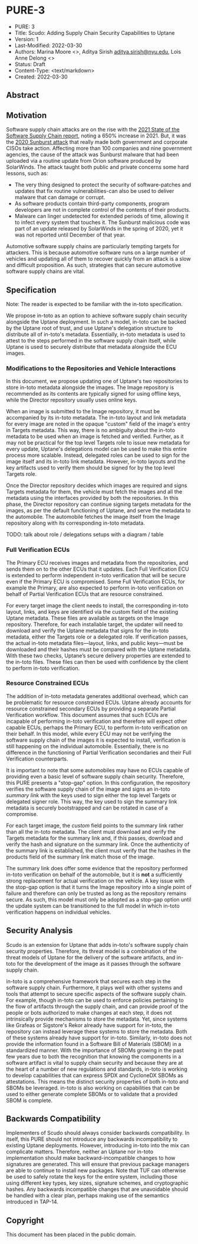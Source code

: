 # PURE-3

* PURE: 3
* Title: Scudo: Adding Supply Chain Security Capabilities to Uptane
* Version: 1
* Last-Modified: 2022-03-30
* Authors: Marina Moore <>, Aditya Sirish <aditya.sirish@nyu.edu>, Lois Anne Delong <>
* Status: Draft
* Content-Type: <text/markdown>
* Created: 2022-03-30

## Abstract

## Motivation

Software supply chain attacks are on the rise with the
[2021 State of the Software Supply Chain report](https://www.sonatype.com/hubfs/SSSC-Report-2021_0913_PM_2.pdf?hsLang=en-us),
noting a 650% increase in 2021. But, it was the
[2020 Sunburst attack](https://www.cynet.com/attack-techniques-hands-on/sunburst-backdoor-c2-communication-protocol/)
that really made both government and corporate CISOs take action. Affecting more
than 100 companies and nine government agencies, the cause of the attack was
Sunburst malware that had been uploaded via a routine update from Orion software
produced by SolarWinds. The attack taught both public and private concerns some
hard lessons, such as:

* The very thing designed to protect the security of software-patches and
  updates that fix routine vulnerabilities-can also be used to deliver malware
  that can damage or corrupt.
* As software products contain third-party components, program developers are
  not in complete control of the contents of their products.
* Malware can linger undetected for extended periods of time, allowing it to
  infect every system that touches it. The Sunburst malicious code was part of
  an update released by SolarWinds in the spring of 2020, yet it was not
  reported until December of that year.

Automotive software supply chains are particularly tempting targets for
attackers. This is because automotive software runs on a large number of
vehicles and updating all of them to recover quickly from an attack is a
slow and difficult proposition. As such, strategies that can secure automotive
software supply chains are vital.

## Specification

Note: The reader is expected to be familiar with the in-toto specification.

We propose in-toto as an option to achieve software supply chain security
alongside the Uptane deployment. In such a model, in-toto can be backed by
the Uptane root of trust, and use Uptane's delegation structure to distribute
all of in-toto's metadata. Essentially, in-toto metadata is used to attest to
the steps performed in the software supply chain itself, while Uptane is used
to securely distribute that metadata alongside the ECU images.

### Modifications to the Repositories and Vehicle Interactions

In this document, we propose updating one of Uptane's two repositories to store
in-toto metadata alongside the images. The Image repository is recommended as
its contents are typically signed for using offline keys, while the Director
repository usually uses online keys.

When an image is submitted to the Image repository, it must be accompanied by
its in-toto metadata. The in-toto layout and link metadata for every image are
noted in the opaque "custom" field of the image's entry in Targets metadata.
This way, there is no ambiguity about the in-toto metadata to be used when an
image is fetched and verified. Further, as it may not be practical for the top
level Targets role to issue new metadata for every update, Uptane's delegations
model can be used to make this entire process more scalable. Instead, delegated
roles can be used to sign for the image itself and its in-toto link metadata.
However, in-toto layouts and the key artifacts used to verify them should be
signed for by the top level Targets role.

Once the Director repository decides which images are required and signs Targets
metadata for them, the vehicle must fetch the images and all the metadata using
the interfaces provided by both the repositories. In this phase, the Director
repository can continue signing targets metadata for the images, as per the
default functioning of Uptane, and serve the metadata to the automobile. The
automobile fetches the image itself from the Image repository along with its
corresponding in-toto metadata.

TODO: talk about role / delegations setups with a diagram / table

### Full Verification ECUs

The Primary ECU receives images and metadata from the repositories, and sends
them on to the other ECUs that it updates. Each Full Verification ECU is
extended to perform independent in-toto verification that will be secure even
if the Primary ECU is compromised. Some Full Verification ECUs, for example the
Primary, are also expected to perform in-toto verification on behalf of Partial
Verification ECUs that are resource constrained.

For every target image the client needs to install, the corresponding in-toto
layout, links, and keys are identified via the custom field of the existing
Uptane metadata. These files are available as targets on the Image repository.
Therefore, for each installable target, the updater will need to download and
verify the Uptane metadata that signs for the in-toto metadata, either the
Targets role or a delegated role. If verification passes, the actual in-toto
metadata files—layout, links, and public keys—must be downloaded and their
hashes must be compared with the Uptane metadata. With these two checks,
Uptane’s secure delivery properties are extended to the in-toto files. These
files can then be used with confidence by the client to perform in-toto
verification.
### Resource Constrained ECUs

The addition of in-toto metadata generates additional overhead, which can be
problematic for resource constrained ECUs. Uptane already accounts for resource
constrained secondary ECUs by providing a separate Partial Verification
workflow. This document assumes that such ECUs are incapable of performing
in-toto verification and therefore will expect other capable ECUs, perhaps the
Primary ECU, to perform in-toto verification on their behalf. In this model,
while every ECU may not be verifying the software supply chain of the images it
is expected to install, verification is still happening on the individual
automobile. Essentially, there is no difference in the functioning of Partial
Verification secondaries and their Full Verification counterparts.

It is important to note that some automobiles may have no ECUs capable of
providing even a basic level of software supply chain security. Therefore, this
PURE presents a "stop-gap" option. In this configuration, the repository
verifies the software supply chain of the image and signs an in-toto _summary
link_ with the keys used to sign either the top level Targets or delegated
signer role. This way, the key used to sign the summary link metadata is
securely bootstrapped and can be rotated in case of a compromise.

For each target image, the _custom_ field points to the summary link rather than
all the in-toto metadata. The client must download and verify the Targets
metadata for the summary link and, if this passes, download and verify the hash
and signature on the summary link. Once the authenticity of the summary link is
established, the client must verify that the hashes in the products field of the
summary link match those of the image.

The summary link does offer some evidence that the repository performed in-toto
verification on behalf of the automobile, but it is **not** a sufficiently
strong replacement for actual verification on the vehicle. A key issue with the
stop-gap option is that it turns the Image repository into a single point of
failure and therefore can only be trusted as long as the repository remains
secure. As such, this model must only be adopted as a stop-gap option until the
update system can be transitioned to the full model in which in-toto
verification happens on individual vehicles.


## Security Analysis

Scudo is an extension for Uptane that adds in-toto's software supply chain
security properties. Therefore, its threat model is a combination of the threat
models of Uptane for the delivery of the software artifacts, and in-toto for the
development of the image as it passes through the software supply chain.

in-toto is a comprehensive framework that secures each step in the software
supply chain. Furthermore, it plays well with other systems and tools that
attempt to secure specific aspects of the software supply chain. For example,
though in-toto can be used to enforce policies pertaining to the flow of
artifacts through the supply chain, and can provide proof of the people or bots
authorized to make changes at each step, it does not intrinsically provide
mechanisms to store the metadata. Yet, since systems like Grafeas or Sigstore's
Rekor already have support for in-toto, the repository can instead leverage
these systems to store the metadata. Both of these systems already have support
for in-toto. Similarly, in-toto does not provide the information found in a
Software Bill of Materials (SBOM) in a standardized manner. With the importance
of SBOMs growing in the past few years due to both the recognition that knowing
the components in a software artifact is vital to supply chain security and
because they are at the heart of a number of new regulations and standards,
in-toto is working to develop capabilities that can express SPDX and CycloneDX
SBOMs as attestations. This means the distinct security properties of both
in-toto and SBOMs be leveraged. in-toto is also working on capabilities that
can be used to either generate complete SBOMs or to validate that a provided
SBOM is complete.

## Backwards Compatibility

Implementers of Scudo should always consider backwards compatibility. In itself,
this PURE should not introduce any backwards incompatibility to existing Uptane
deployments. However, introducing in-toto into the mix can complicate matters.
Therefore, neither an Uptane nor in-toto implementation should make
backward-incompatible changes to how signatures are generated. This will ensure
that previous package managers are able to continue to install new packages.
Note that TUF can otherwise be used to safely rotate the keys for the entire
system, including those using different key types, key sizes, signature schemes,
and cryptographic hashes. Any backwards incompatible changes that are
unavoidable should be handled with a clear plan, perhaps making use of the
semantics introduced in TAP-14.

## Copyright

This document has been placed in the public domain.
